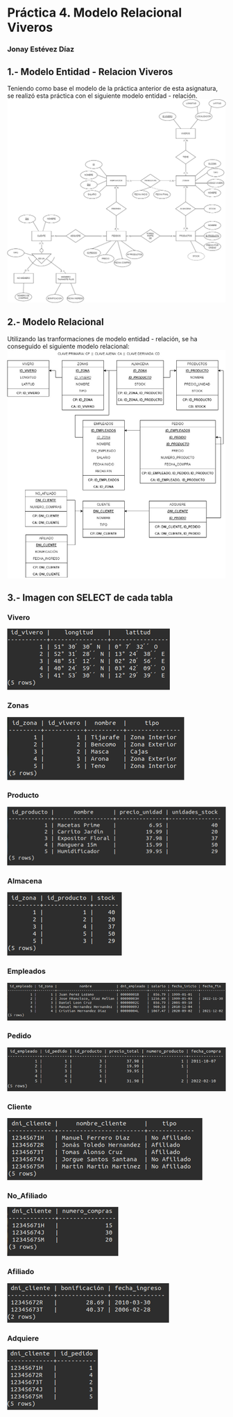 # Práctica 4. Modelo Relacional Viveros
### Jonay Estévez Díaz

## 1.- Modelo Entidad - Relacion Viveros
Teniendo como base el modelo de la práctica anterior de esta asignatura, se realizó esta práctica con el siguiente modelo entidad - relación.  
![](https://github.com/alu0101100586/Modelo_Relacional_Vivero/blob/main/img/Modelo-Ent-Rela-Jonay-Estevez-viveros.jpg)

## 2.- Modelo Relacional
Utilizando las tranformaciones de modelo entidad - relación, se ha conseguido el siguiente modelo relacional:
![](https://github.com/alu0101100586/Modelo_Relacional_Vivero/blob/main/img/Modelo_relacional_viveros.jpg)

## 3.- Imagen con SELECT de cada tabla
### Vivero
![](https://github.com/alu0101100586/Modelo_Relacional_Vivero/blob/main/img/vivero.PNG)

### Zonas
![](https://github.com/alu0101100586/Modelo_Relacional_Vivero/blob/main/img/zonas.PNG)

### Producto
![](https://github.com/alu0101100586/Modelo_Relacional_Vivero/blob/main/img/producto.PNG)

### Almacena
![](https://github.com/alu0101100586/Modelo_Relacional_Vivero/blob/main/img/almacena.PNG)

### Empleados
![](https://github.com/alu0101100586/Modelo_Relacional_Vivero/blob/main/img/empleado.PNG)

### Pedido
![](https://github.com/alu0101100586/Modelo_Relacional_Vivero/blob/main/img/pedido.PNG)

### Cliente
![](https://github.com/alu0101100586/Modelo_Relacional_Vivero/blob/main/img/cliente.PNG)

### No_Afiliado
![](https://github.com/alu0101100586/Modelo_Relacional_Vivero/blob/main/img/no_afiliado.png)

### Afiliado
![](https://github.com/alu0101100586/Modelo_Relacional_Vivero/blob/main/img/afiliado.png)

### Adquiere
![](https://github.com/alu0101100586/Modelo_Relacional_Vivero/blob/main/img/adquiere.png)
